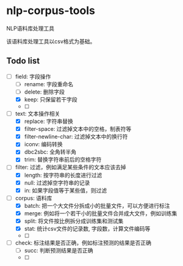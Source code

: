 # nlp-corpus-tools
NLP语料库处理工具

该语料库处理工具以csv格式为基础。

## Todo list

- [ ] field: 字段操作
  - [ ] rename: 字段重命名
  - [ ] delete: 删除字段
  - [x] keep: 只保留若干字段
  - [ ] 
- [ ] text: 文本操作相关
  - [x] replace: 字符串替换
  - [x] filter-space: 过滤掉文本中的空格，制表符等
  - [x] filter-newline-char: 过滤掉文本中的换行符
  - [x] iconv: 编码转换
  - [x] dbc2sbc: 全角转半角
  - [x] trim: 替换字符串前后的空格字符
- [ ] filter: 过滤，例如满足某些条件的文本应该去掉
  - [x] length: 按字符串的长度进行过滤
  - [x] null: 过滤掉空字符串的记录
  - [x] in: 如果字段值等于某些值，则过滤
- [ ] corpus: 语料库
  - [x] batch: 把一个大文件分拆成小的批量文件，可以方便进行标注
  - [x] merge: 例如将一个若干小的批量文件合并成大文件，例如训练集
  - [x] split: 将文件按比例拆分成训练集和测试集
  - [x] stat: 统计csv文件的记录数, 字段数，计算文件编码等
  - [ ] 
- [ ] check: 标注结果是否正确，例如标注预测的结果是否正确
  - [ ] succ: 判断预测结果是否正确
  - [ ] 
